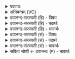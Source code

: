<details><summary>पदपाठः</summary>

अ॒ग्नये॑। अनी॑कवत॒ इन्यनी॑कऽवते। रोहि॑ताञ्जि॒रिति॒ रोहि॑तऽअञ्जिः। अ॒न॒ड्वान्। अ॒धोरा॑मा॒वित्य॒धःरा॑मौ। सा॒वि॒त्रौ। पौ॒ष्णौ। र॒ज॒तना॑भी॒ इति॑ रज॒तऽना॑भी। वै॒श्व॒दे॒वाविति॑ वैश्वऽदे॒वौ। पि॒शङ्गौ॑। तू॒प॒रौ। मा॒रु॒तः। क॒ल्माषः॑। आ॒ग्ने॒यः। कृ॒ष्णः। अ॒जः। सा॒र॒स्व॒ती। मे॒षी। वा॒रु॒णः। पेत्वः॑। ५९।
</details>

<details><summary>अधिमन्त्रम् (VC)</summary>

- अग्न्यादयो देवताः
- भारद्वाज ऋषिः
- भुरिगतिशक्वरी
- पञ्चमः
</details>

<details><summary>दयानन्द-सरस्वती (हि) - विषयः</summary>

फिर उसी विषय को अगले मन्त्र में कहते हैं ॥
</details>

<details><summary>दयानन्द-सरस्वती (हि) - पदार्थः</summary>

पदार्थान्वयभाषाः -  हे मनुष्यो ! तुम लोग (अनीकवते) प्रशंसित सेनावाले (अग्नये) विज्ञान आदि गुणों के प्रकाशक सेनापति के लिए (रोहिताञ्जिः) लाल चिह्नोंवाला (अनड्वान्) बैल (सावित्रौ) सूर्य के गुणवाले (अधोरामौ) नीचे भाग में श्वेतवर्णवाले (पौष्णौ) पुष्टि आदि गुणयुक्त (रजतनाभी) चाँदी के वर्ण के तुल्य जिनकी नाभि (वैश्वदेवौ) सब विद्वानों के सम्बन्धी (तूपरौ) मुण्डे (पिशङ्गौ) पीले दो पशु (मारुतः) वायु देवतावाला (कल्माषः) खाखी रङ्गयुक्त (आग्नेयः) अग्नि देवतावाला (कृष्णः, अजः) काला बकरा (सारस्वती) वाणी के गुणोंवाली (मेषी) भेड़ और (वारुणः) जल के गुणोंवाला (पेत्वः) शीघ्रगामी पशु है, उन सब को गुणों के अनुकूल काम में लाओ ॥५९ ॥
</details>

<details><summary>दयानन्द-सरस्वती (हि) - भावार्थः</summary>

भावार्थभाषाः -  इस मन्त्र में पशुओं के जितने गुण कहे हैं, वे सब एक अग्नि में इकट्ठे हैं, यह जानना चाहिए ॥५९ ॥
</details>

<details><summary>दयानन्द-सरस्वती (सं) - विषयः</summary>

पुनस्तमेव विषयमाह ॥
</details>

<details><summary>दयानन्द-सरस्वती (सं) - पदार्थः</summary>

पदार्थान्वयभाषाः -  हे मनुष्याः ! यूयं येऽनीकवतेऽग्नये रोहिताञ्जिरनड्वान् सावित्रावधोरामौ पौष्णौ रजतनाभी वैश्वदेवौ तूपरौ पिशङ्गौ मारुतः कल्माष आग्नेयः कृष्णोऽजः सारस्वती मेषी वारुणः पेत्वश्चास्ति तान् यथागुणं संप्रयोजय ॥५९ ॥
</details>

<details><summary>दयानन्द-सरस्वती (सं) - भावार्थः</summary>

भावार्थभाषाः -  अत्र पशूनां यावन्तो गुणा उक्तास्ते सर्वे गुणा एकस्मिन्नग्नौ संहिताः सन्तीति वेद्यम् ॥५९ ॥
</details>

<details><summary>सविता जोशी ← दयानन्दः (म) - भावार्थः</summary>

भावार्थभाषाः -  या मंत्रात पशूंचे जेवढे गुण सांगितलेले अहेत ते सर्व अग्नीमध्ये आहेत हे जाणले पाहिजे.
</details>